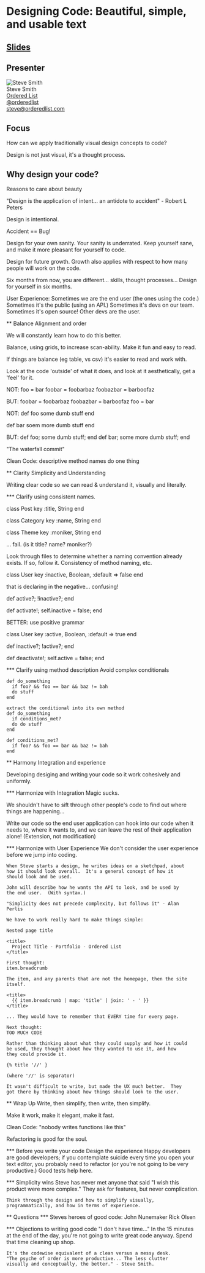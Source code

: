 # Designing Code: Beautiful, simple, and usable text
## [Slides](http://www.slideshare.net/orderedlist/designing-code)

## Presenter 
![Steve
   Smith](http://farm5.static.flickr.com/4030/4533226349_99338ee20a.jpg
   "Steve Smith")   
Steve Smith  
[Ordered List](http://orderedlist.com/)   
[@orderedlist](http://twitter.com/orderedlist)   
steve@orderedlist.com   

## Focus
   How can we apply traditionally visual design concepts to code?

   Design is not just visual, it's a thought process.

## Why design your code?
   Reasons to care about beauty

   "Design is the application of intent... an antidote to accident" - Robert L Peters

   Design is intentional.

   Accident == Bug!

   Design for your own sanity.  Your sanity is underrated.  Keep
   yourself sane, and make it more pleasant for yourself to code.

   Design for future growth.  Growth also applies with respect to how
   many people will work on the code.  

   Six months from now, you are different... skills, thought
   processes...  Design for yourself in six months.

   User Experience:
   Sometimes we are the end user (the ones using the code.)  Sometimes
   it's the public (using an API.)  Sometimes it's devs on our team.
   Sometimes it's open source!  Other devs are the user.

** Balance
   Alignment and order

   We will constantly learn how to do this better.

   Balance, using grids, to increase scan-ability.  Make it fun and
   easy to read.  

   If things are balance (eg table, vs csv) it's easier to read and
   work with.

   Look at the code 'outside' of what it does, and look at it
   aesthetically, get a 'feel' for it.

   NOT:
   foo = bar
   foobar = foobarbaz
   foobazbar = barboofaz

   BUT:
   foobar    = foobarbaz
   foobazbar = barboofaz
   foo       = bar

   NOT:
   def foo
     some dumb stuff
   end

   def bar
     soem more dumb stuff
   end

   BUT:
   def foo; some dumb stuff;      end
   def bar; some more dumb stuff; end

   "The waterfall commit"

   Clean Code:
   descriptive method names
   do one thing

** Clarity
   Simplicity and Understanding

   Writing clear code so we can read & understand it, visually and
   literally.

*** Clarify using consistent names.

   class Post
     key :title, String
   end

   class Category
     key :name, String
   end

   class Theme
     key :moniker, String
   end

   ... fail. (is it title? name? moniker?)

   Look through files to determine whether a naming convention already
   exists.  If so, follow it.  Consistency of method naming, etc.

   class User
     key :inactive, Boolean, :default => false
   end

   that is declaring in the negative... confusing!

   def active?; !inactive?; end

   def activate!; self.inactive = false; end

   BETTER:
   use positive grammar

   class User
     key :active, Boolean, :default => true
   end

   def inactive?; !active?; end

   def deactivate!; self.active = false; end

*** Clarify using method description
    Avoid complex conditionals

    def do_something
      if foo? && foo == bar && baz != bah
      do stuff
    end

    extract the conditional into its own method
    def do_something
      if conditions_met?
      do do stuff
    end
      
    def conditions_met?
      if foo? && foo == bar && baz != bah
    end
   
** Harmony
   Integration and experience

   Developing desiging and writing your code so it work cohesively and uniformly.

*** Harmonize with Integration
Magic sucks.  

We shouldn't have to sift through other people's code to find out
where things are happening...

Write our code so the end user application can hook into our code when
it needs to, where it wants to, and we can leave the rest of their
application alone!  (Extension, not modification) 

*** Harmonize with User Experience
    We don't consider the user experience before we jump into coding. 

    When Steve starts a design, he writes ideas on a sketchpad, about
    how it should look overall.  It's a general concept of how it
    should look and be used. 

    John will describe how he wants the API to look, and be used by
    the end user.  (With syntax.)

    "Simplicity does not precede complexity, but follows it" - Alan
    Perlis

    We have to work really hard to make things simple:

    Nested page title

    <title>
      Project Title - Portfolio - Ordered List
    </title>

    First thought:
    item.breadcrumb

    The item, and any parents that are not the homepage, then the site
    itself. 

    <title>
      {{ item.breadcrumb | map: 'title' | join: ' - ' }}
    </title>

    ... They would have to remember that EVERY time for every page.

    Next thought:
    TOO MUCH CODE

    Rather than thinking about what they could supply and how it could
    be used, they thought about how they wanted to use it, and how
    they could provide it.

    {% title '//' }

    (where '//' is separator)

    It wasn't difficult to write, but made the UX much better.  They
    got there by thinking about how things should look to the user.
    
** Wrap Up
   Write, then simplify, then write, then simplify.

   Make it work, make it elegant, make it fast.

   Clean Code: "nobody writes functions like this"

   Refactoring is good for the soul.

*** Before you write your code
    Design the experience
    Happy developers are good developers; if you contemplate suicide
    every time you open your text editor, you probably need to
    refactor (or you're not going to be very productive.)
    Good tests help here.

*** Simplicity wins
    Steve has never met anyone that said "I wish this product were
    more complex."  They ask for features, but never complication.

    Think through the design and how to simplify visually,
    programmatically, and how in terms of experience.
    
** Questions
*** Steves heroes of good code:
   John Nunemaker
   Rick Olsen

   
*** Objections to writing good code
    "I don't have time..."
    In the 15 minutes at the end of the day, you're not going to write
    great code anyway.  Spend that time cleaning up shop.

    It's the codewise equivalent of a clean versus a messy desk. 
    "The psyche of order is more productive... The less clutter
    visually and conceptually, the better." - Steve Smith.

